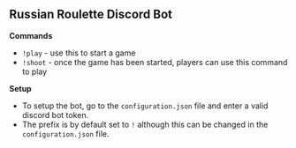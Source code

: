 ## Russian Roulette Discord Bot

**Commands**
- `!play` - use this to start a game
- `!shoot` - once the game has been started, players can use this command to play


**Setup**
- To setup the bot, go to the `configuration.json` file and enter a valid discord bot token. 
- The prefix is by default set to `!` although this can be changed in the `configuration.json` file.
